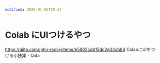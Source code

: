 ```yaml
---
modified: 2025-01-05T18:37
---
```

# Colab にUIつけるやつ

https://qiita.com/john-rocky/items/e5802cdd15dc2e34cb84 ColabにUIをつける小技集 - Qiita